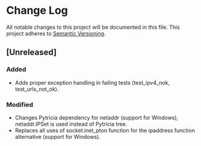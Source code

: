 # Change Log
All notable changes to this project will be documented in this file.
This project adheres to [Semantic Versioning](http://semver.org/).

## [Unreleased]
### Added
- Adds proper exception handling in failing tests (test_ipv4_nok, test_urls_not_ok).
### Modified
- Changes Pytricia dependency for netaddr (support for Windows), netaddr.IPSet is used instead of Pytricia tree.
- Replaces all uses of socket.inet_pton function for the ipaddress function alternative (support for Windows).
